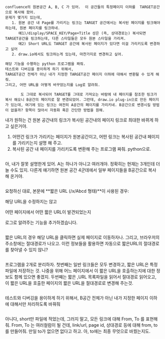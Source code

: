 
```
confluence의 원본공간 A, B, C 가 있어.  이 공간들의 특정페이지 이하를  TARGET공간으로 복사해 왔어.
문제가 몇가지 있는데,
   1. 원본 공간 내 Page를 가리키는 링크는 TARGET 공간에서는 복사된 페이지를 링크해야하는데, 원본 페이지를 링크하네.
      예1)/display/SPACE_KEY/Page+Title 성은 (즉, 상대경로는) 복사되면 TARGET공간을 링크하는데, 다른 스타일들은 모두 원본 스타일을 가리켜.
      예2) Short URL도 TARGET 공간에 복사된 페이지가 있다면 이걸 가리키도록 변경하고 싶어
   2. draw.io에서도 링크하는게 있는데, 마찬가지로 변경하고 싶어.

해당 기능을 수행하는 python 프로그램을 짜줘.
테스트와 디버깅을 용이하게 하기 위해서,
TARGET공간 전체가 아닌 내가 지정한 TARGET공간 페이지 이하에 대해서 변환될 수 있게 해줘.
그리고, 어떤 URL을 어떻게 바꾸었는지를 Log로 알려줘.

```

           도 그대로 복사되어 TARGET를 그대로 가져오는 바람에 내 페이지를 참조한 링크가 복사 해오니 B공간의 페이지로 잘 변경되었어. 그런데, draw.io plug-in으로 만든 페이지가 있는데, 여기에 있는 링크는 여전히 A공간의 페이지를 가리키네. B공간으로 변경시킬 방법이 없을까? 항목이 많아서 자동화 혹은 간단한 방법을 원해.
내가 원하는 건 원본 공간내의 링크가 복사된 공간내의 페이지 링크로 최대한 바뀌게 하고 싶은거야.

1. 어떤건 링크가 가리키는 페이지가 원본공간이고, 어떤 링크는 복사된 공간내 페이지를 가리키는지 설명 해 주고.
2. 복사된 공간 내 페이지를 가리키도록 변환해 주는 프로그램 짜줘. python으로.
```

```
아, 내가 잘못 설명한게 있어. A는 하나가 아니고 여러개야. 정확히는 현재는 3개인데 더 늘 수도 있지. 다른게 얘기하면 원본 공간 4군데에서 일부 페이지들을  B공간으로 복사 해 온거야.
```

```
 요청하신 대로, 본문에 **짧은 URL (/x/Abcd 형태)**이 사용된 경우:

해당 URL을 수정하지는 않고

어떤 페이지에서 어떤 짧은 URL이 발견되었는지

로그로 알려주는 기능을 추가하겠습니다.
```
```
짧은 URL의 경우 해당 URL을 클릭하면 실제 페이지로 이동하자나. 그리고, 브라우저의 주소창에는 절대경로가 나오고. 이런 정보들을 활용하면 자동으로 짧은URL의 절대경로를 찾아낼 수 있지 않니?
```
```
프로그램을 2개로 분리하자. 
첫번째는 일반 링크들은 모두 변경하고, 짧은 URL은 특정 파일에 저장하는 것. 나중을 위해 어느 페이지에서 이 짧은 URL을 호출하는지에 대한 정보도 함께 있으면 좋겠지.
두번째는 짧은 ,URL 목록파일을 읽어서 절대경로 읽어오고, 이 짧은 URL을 호출한 페이지의 짧은 URL을 절대경로로 변경해 주는것.
```
```
테스트와 디버깅을 용이하게 하기 위해서,
B공간 전체가 아닌 내가 지정한 페이지 이하에 대해서만 처리하도록 바꿔줘
```

```
아니다, short만 파일에 적었는데, 그러지 말고, 모든 링크에 대해 From, To 를 표현해줘. From, To 는 여러컬럼이 될 건데, link/url, page id, 상대경로 등에 대해 from, to를 만들어줘. 만일  to가 없으면 없다고 하고.  아, to에는 최종 무엇으로 바꿨는지도.
```



